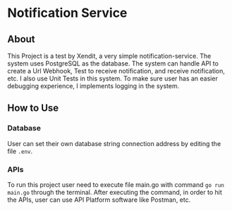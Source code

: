 #  Notification Service

##  About
This Project is a test by Xendit, a very simple notification-service. The system uses PostgreSQL as the database. The system can handle API to create a Url Webhook, Test to receive notification, and receive notification, etc. I also use Unit Tests in this system. To make sure user has an easier debugging experience, I implements logging in the system.

##  How to Use  
###  Database
User can set their own database string connection address by editing the file `.env`.

###  APIs
To run this project user need to execute file main.go with command `go run main.go` through the terminal. After executing the command, in order to hit the APIs, user can use API Platform software like Postman, etc.